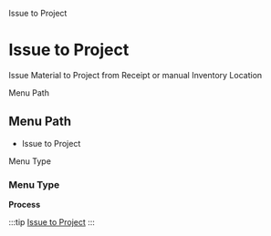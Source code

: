 
Issue to Project
# Issue to Project


Issue Material to Project from Receipt or manual Inventory Location

Menu Path
## Menu Path



- Issue to Project

Menu Type
### Menu Type

**Process**


:::tip
[Issue to Project](functional-guide/process/process-c_project_issue.md)
:::